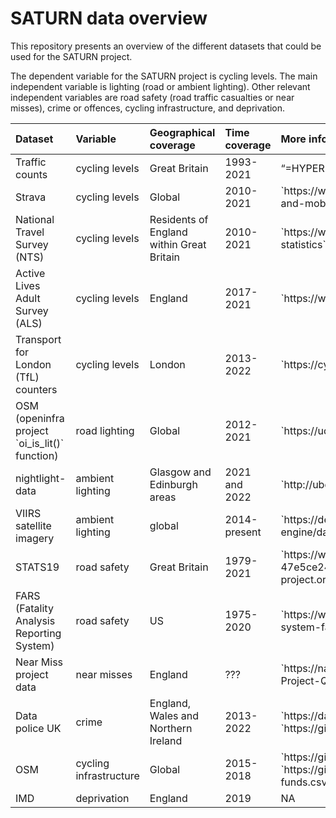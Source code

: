 SATURN data overview
================

This repository presents an overview of the different datasets that
could be used for the SATURN project.

The dependent variable for the SATURN project is cycling levels. The
main independent variable is lighting (road or ambient lighting). Other
relevant independent variables are road safety (road traffic casualties
or near misses), crime or offences, cycling infrastructure, and
deprivation.

<table class="table" style="margin-left: auto; margin-right: auto;">
<thead>
<tr>
<th style="text-align:left;">
Dataset
</th>
<th style="text-align:left;">
Variable
</th>
<th style="text-align:left;">
Geographical coverage
</th>
<th style="text-align:left;">
Time coverage
</th>
<th style="text-align:left;">
More info
</th>
</tr>
</thead>
<tbody>
<tr>
<td style="text-align:left;">
Traffic counts
</td>
<td style="text-align:left;">
cycling levels
</td>
<td style="text-align:left;">
Great Britain
</td>
<td style="text-align:left;">
1993-2021
</td>
<td style="text-align:left;">
“=HYPERLINK(”“<http://www.yahoo.com>”“;”“See Yahoo”“)”
</td>
</tr>
<tr>
<td style="text-align:left;">
Strava
</td>
<td style="text-align:left;">
cycling levels
</td>
<td style="text-align:left;">
Global
</td>
<td style="text-align:left;">
2010-2021
</td>
<td style="text-align:left;">
`https://www.ubdc.ac.uk/data-services/data-catalogue/transport-and-mobility-data/strava-metro-data/`
</td>
</tr>
<tr>
<td style="text-align:left;">
National Travel Survey (NTS)
</td>
<td style="text-align:left;">
cycling levels
</td>
<td style="text-align:left;">
Residents of England within Great Britain
</td>
<td style="text-align:left;">
2010-2021
</td>
<td style="text-align:left;">
`https://www.gov.uk/government/collections/national-travel-survey-statistics`
</td>
</tr>
<tr>
<td style="text-align:left;">
Active Lives Adult Survey (ALS)
</td>
<td style="text-align:left;">
cycling levels
</td>
<td style="text-align:left;">
England
</td>
<td style="text-align:left;">
2017-2021
</td>
<td style="text-align:left;">
`https://www.sportengland.org/research-and-data/data/active-lives`
</td>
</tr>
<tr>
<td style="text-align:left;">
Transport for London (TfL) counters
</td>
<td style="text-align:left;">
cycling levels
</td>
<td style="text-align:left;">
London
</td>
<td style="text-align:left;">
2013-2022
</td>
<td style="text-align:left;">
`https://cycling.data.tfl.gov.uk/`
</td>
</tr>
<tr>
<td style="text-align:left;">
OSM (openinfra project `oi_is_lit()` function)
</td>
<td style="text-align:left;">
road lighting
</td>
<td style="text-align:left;">
Global
</td>
<td style="text-align:left;">
2012-2021
</td>
<td style="text-align:left;">
`https://udsleeds.github.io/openinfra/reference/oi_is_lit.html`
</td>
</tr>
<tr>
<td style="text-align:left;">
nightlight-data
</td>
<td style="text-align:left;">
ambient lighting
</td>
<td style="text-align:left;">
Glasgow and Edinburgh areas
</td>
<td style="text-align:left;">
2021 and 2022
</td>
<td style="text-align:left;">
`http://ubdc.gla.ac.uk/dataset/nightlight-data`
</td>
</tr>
<tr>
<td style="text-align:left;">
VIIRS satellite imagery
</td>
<td style="text-align:left;">
ambient lighting
</td>
<td style="text-align:left;">
global
</td>
<td style="text-align:left;">
2014-present
</td>
<td style="text-align:left;">
`https://developers.google.com/earth-engine/datasets/catalog/NOAA_VIIRS_DNB_MONTHLY_V1_VCMSLCFG`
</td>
</tr>
<tr>
<td style="text-align:left;">
STATS19
</td>
<td style="text-align:left;">
road safety
</td>
<td style="text-align:left;">
Great Britain
</td>
<td style="text-align:left;">
1979-2021
</td>
<td style="text-align:left;">
`https://www.data.gov.uk/dataset/cb7ae6f0-4be6-4935-9277-47e5ce24a11f/road-safety-data`
and `https://cran.r-project.org/web/packages/stats19/index.html`
</td>
</tr>
<tr>
<td style="text-align:left;">
FARS (Fatality Analysis Reporting System)
</td>
<td style="text-align:left;">
road safety
</td>
<td style="text-align:left;">
US
</td>
<td style="text-align:left;">
1975-2020
</td>
<td style="text-align:left;">
`https://www.nhtsa.gov/research-data/fatality-analysis-reporting-system-fars`
and `https://elipousson.github.io/crashapi/`
</td>
</tr>
<tr>
<td style="text-align:left;">
Near Miss project data
</td>
<td style="text-align:left;">
near misses
</td>
<td style="text-align:left;">
England
</td>
<td style="text-align:left;">
???
</td>
<td style="text-align:left;">
`https://nacto.org/wp-content/uploads/2017/06/The-Near-Miss-Project-Quantifying-Cyclist-Comfort-and-Safety.pdf`
</td>
</tr>
<tr>
<td style="text-align:left;">
Data police UK
</td>
<td style="text-align:left;">
crime
</td>
<td style="text-align:left;">
England, Wales and Northern Ireland
</td>
<td style="text-align:left;">
2013-2022
</td>
<td style="text-align:left;">
`https://data.police.uk/data/archive/` and
`https://github.com/njtierney/ukpolice`
</td>
</tr>
<tr>
<td style="text-align:left;">
OSM
</td>
<td style="text-align:left;">
cycling infrastructure
</td>
<td style="text-align:left;">
Global
</td>
<td style="text-align:left;">
2015-2018
</td>
<td style="text-align:left;">
`https://github.com/udsleeds/openinfra/issues/105` and
`https://github.com/udsleeds/openinfra/blob/main/data-small/atf-funds.csv`
</td>
</tr>
<tr>
<td style="text-align:left;">
IMD
</td>
<td style="text-align:left;">
deprivation
</td>
<td style="text-align:left;">
England
</td>
<td style="text-align:left;">
2019
</td>
<td style="text-align:left;">
NA
</td>
</tr>
</tbody>
</table>
